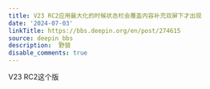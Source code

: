 ```yaml
---
title: V23 RC2应用最大化的时候状态栏会覆盖内容补充双屏下才出现
date: '2024-07-03'
linkTitle: https://bbs.deepin.org/en/post/274615
source: deepin_bbs
description:  野狼 
disable_comments: true
---
```

V23 RC2这个版
